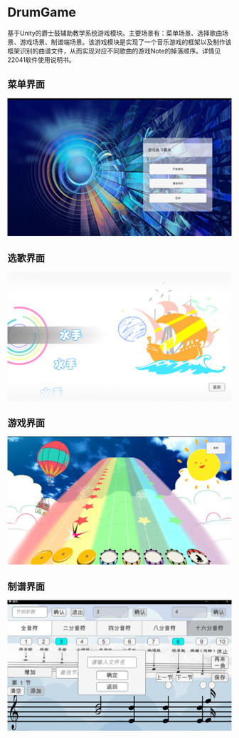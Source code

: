 # DrumGame
基于Unity的爵士鼓辅助教学系统游戏模块。主要场景有：菜单场景、选择歌曲场景、游戏场景、制谱端场景。该游戏模块是实现了一个音乐游戏的框架以及制作该框架识别的曲谱文件，从而实现对应不同歌曲的游戏Note的掉落顺序。详情见22041软件使用说明书。


## 菜单界面
![Image text](https://raw.githubusercontent.com/Flyling96/DrumGame/master/%E8%8F%9C%E5%8D%95%E7%95%8C%E9%9D%A2.png)

## 选歌界面
![Image text](https://raw.githubusercontent.com/Flyling96/DrumGame/master/%E9%80%89%E6%AD%8C%E7%95%8C%E9%9D%A2.png)

## 游戏界面
![Image text](https://raw.githubusercontent.com/Flyling96/DrumGame/master/%E6%B8%B8%E6%88%8F%E7%95%8C%E9%9D%A2.png)

## 制谱界面
![Image text](https://raw.githubusercontent.com/Flyling96/DrumGame/master/%E5%88%B6%E8%B0%B1%E7%95%8C%E9%9D%A2.png)


